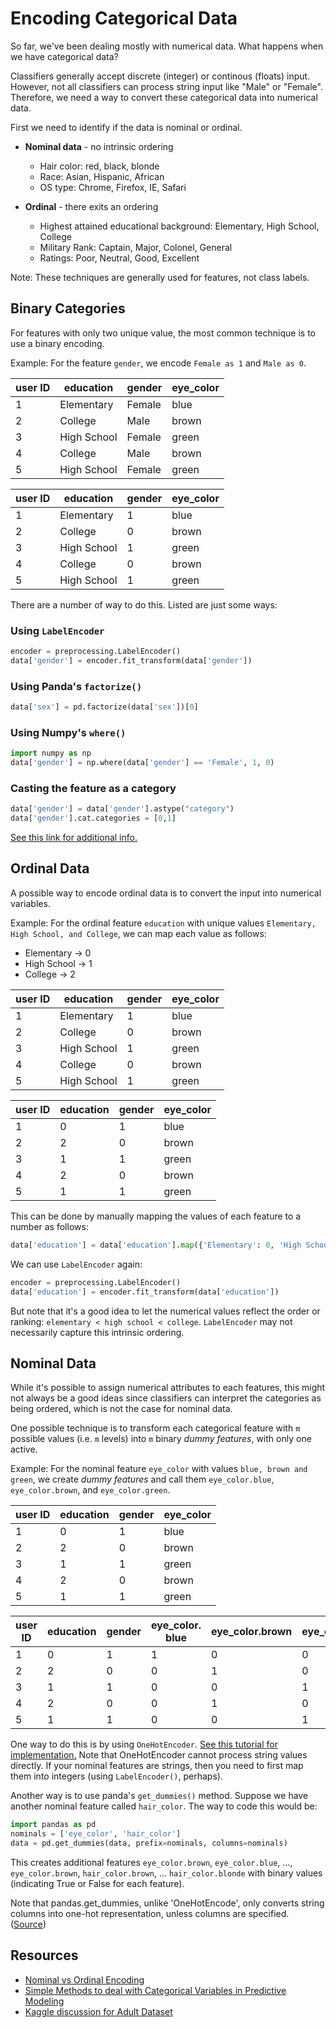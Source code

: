 # Encoding Categorical Data
So far, we've been dealing mostly with numerical data. What happens when we have categorical data? 

Classifiers generally accept discrete (integer) or continous (floats) input. However, not all classifiers can process string input like "Male" or "Female".  Therefore, we need a way to convert these categorical data into numerical data. 

First we need to identify if the data is nominal or ordinal. 
* **Nominal data** - no intrinsic ordering
	* Hair color: red, black, blonde
	* Race: Asian, Hispanic, African
	* OS type: Chrome, Firefox, IE, Safari

* **Ordinal** - there exits an ordering
	* Highest attained educational background: Elementary, High School, College
	* Military Rank: Captain, Major, Colonel, General
	* Ratings: Poor, Neutral, Good, Excellent

Note: These techniques are generally used for features, not class labels. 

## Binary Categories
For features with only two unique value, the most common technique is to use a binary encoding.

Example: For the feature `gender`, we encode `Female as 1` and `Male as 0`.

 user ID | education | gender | eye_color
 ------- |-----------| ----|----------
 1	| Elementary | Female | blue
 2	| College    |   Male | brown
 3	| High School| Female | green
 4	| College    |   Male | brown
 5	| High School| Female | green

 user ID | education | gender | eye_color
 --- |---| ---|---
 1	| Elementary | 1 | blue
 2	| College    | 0 | brown
 3	| High School| 1 | green
 4	| College    | 0 | brown
 5	| High School| 1 | green

There are a number of way to do this. Listed are just some ways:

### Using `LabelEncoder`
```python
encoder = preprocessing.LabelEncoder()
data['gender'] = encoder.fit_transform(data['gender'])
```

### Using Panda's `factorize()`
```python
data['sex'] = pd.factorize(data['sex'])[0] 
```

### Using Numpy's `where()`
```python
import numpy as np 
data['gender'] = np.where(data['gender'] == 'Female', 1, 0)
```

### Casting the feature as a category
```python
data['gender'] = data['gender'].astype("category")
data['gender'].cat.categories = [0,1]
```
[See this link for additional info.](https://pandas.pydata.org/pandas-docs/stable/categorical.html)

## Ordinal Data
A possible way to encode ordinal data is to convert the input into numerical variables.

Example: For the ordinal feature `education` with unique values `Elementary, High School, and College`, we can map each value as follows:
* Elementary -> 0
* High School -> 1
* College -> 2

 user ID | education | gender | eye_color
 --- |---| ---|---
 1	| Elementary | 1 | blue
 2	| College    | 0 | brown
 3	| High School| 1 | green
 4	| College    | 0 | brown
 5	| High School| 1 | green

 user ID | education | gender | eye_color
 --- |---| ---|---
 1	| 0| 1 | blue
 2	| 2|   0 | brown
 3	| 1| 1 | green
 4	| 2|   0 | brown
 5	| 1| 1 | green

This can be done by manually mapping the values of each feature to a number as follows:
```python
data['education'] = data['education'].map({'Elementary': 0, 'High School': 1, 'College': 2})
```

We can use `LabelEncoder` again:
```python
encoder = preprocessing.LabelEncoder()
data['education'] = encoder.fit_transform(data['education'])
```

But note that it's a good idea to let the numerical values reflect the order or ranking: `elementary < high school < college`. `LabelEncoder` may not necessarily capture this intrinsic ordering.

## Nominal Data
While it's possible to assign numerical attributes to each features, this might not always be a good ideas since classifiers can interpret the categories as being ordered, which is not the case for nominal data.

One possible technique is to transform each categorical feature with `m` possible values (i.e. `m` levels) into `m` binary *dummy features*, with only one active.

Example: For the nominal feature `eye_color` with values `blue, brown and green`, we create *dummy features* and call them `eye_color.blue`, `eye_color.brown`, and `eye_color.green`.
 
 user ID | education | gender | eye_color
 --- |---| ---|---
 1	| 0| 1 | blue
 2	| 2|   0 | brown
 3	| 1| 1 | green
 4	| 2|   0 | brown
 5	| 1| 1 | green

  user ID | education | gender | eye_color. blue |eye_color.brown | eye_color.green 
 --- |---| ---|--- | --- | ---
 1	| 0| 1 | 1 |0 | 0
 2	| 2|   0 | 0| 1 | 0
 3	| 1| 1 | 0| 0 | 1
 4	| 2|   0 | 0| 1 | 0
 5	| 1| 1 | 0 | 0 | 1

 One way to do this is by using `OneHotEncoder`. [See this tutorial for implementation.](http://scikit-learn.org/stable/modules/preprocessing.html#encoding-categorical-features)  Note that OneHotEncoder cannot process string values directly. If your nominal features are strings, then you need to first map them into integers (using `LabelEncoder()`, perhaps).

 Another way is to use panda's `get_dummies()` method. Suppose we have another nominal feature called `hair_color`. The way to code this would be:
 ```python
import pandas as pd
nominals = ['eye_color', 'hair_color']
data = pd.get_dummies(data, prefix=nominals, columns=nominals)
```
This creates additional features `eye_color.brown`, `eye_color.blue`, ..., `eye_color.brown`, `hair_color.brown`, ... `hair_color.blonde` with binary values (indicating True or False for each feature). 

Note that pandas.get_dummies, unlike 'OneHotEncode', only converts string columns into one-hot representation, unless columns are specified.
([Source](https://stackoverflow.com/questions/36631163/pandas-get-dummies-vs-sklearns-onehotencoder-what-is-more-efficient))

## Resources
* [Nominal vs Ordinal Encoding](http://stackoverflow.com/questions/34087329/categorical-and-ordinal-feature-data-representation-in-regression-analysis)
* [Simple Methods to deal with Categorical Variables in Predictive Modeling](https://www.analyticsvidhya.com/blog/2015/11/easy-methods-deal-categorical-variables-predictive-modeling/)
* [Kaggle discussion for Adult Dataset](https://www.kaggle.com/bananuhbeatdown/multiple-ml-techniques-and-analysis-of-dataset)

